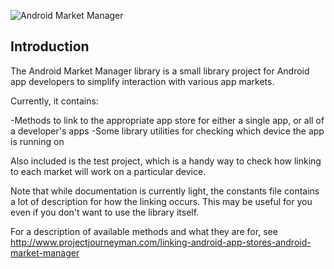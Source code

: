 ![Android Market Manager](https://github.com/TimMackenzie/AndroidMarketManager/raw/master/AndroidMarketManager.png)


Introduction
------------

The Android Market Manager library is a small library project for Android app developers to simplify interaction with various app markets.

Currently, it contains:

-Methods to link to the appropriate app store for either a single app, or all of a developer's apps
-Some library utilities for checking which device the app is running on


Also included is the test project, which is a handy way to check how linking to each market will work on a particular device.

Note that while documentation is currently light, the constants file contains a lot of description for how the linking occurs.  This may be useful for you even if you don't want to use the library itself.

For a description of available methods and what they are for, see 
http://www.projectjourneyman.com/linking-android-app-stores-android-market-manager


